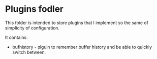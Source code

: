# Plugins fodler

This folder is intended to store plugins that I implement so the same of simplicity of configuration.

It contains:
* bufhistory - plguin to remember buffer history and be able to quickly switch between.
